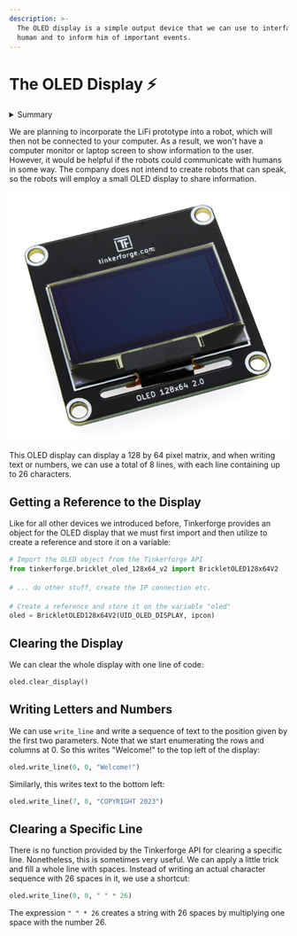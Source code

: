```yaml
---
description: >-
  The OLED display is a simple output device that we can use to interface with a
  human and to inform him of important events.
---
```


# The OLED Display ⚡

<details>

<summary>Summary</summary>

In this lesson, you'll learn:

* How to connect to the OLED display.
* How to clear the display and remove all its contents.
* How to write letters and numbers at a specific position on the display.
* How to clear a specific line of text.

You find the code examples in the [LiFi-code GitHub repository](https://github.com/winf-hsos/LiFi-code) in [`devices/oled_display.py`](https://github.com/winf-hsos/LiFi-code/blob/main/devices/oled\_display.py).

This lesson is relevant for [Exercise 5: Speed Of Light](https://winf-hsos.github.io/lifi-exercises/exercises/05\_exercise\_speed\_of\_light.pdf).

</details>

We are planning to incorporate the LiFi prototype into a robot, which will then not be connected to your computer. As a result, we won't have a computer monitor or laptop screen to show information to the user. However, it would be helpful if the robots could communicate with humans in some way. The company does not intend to create robots that can speak, so the robots will employ a small OLED display to share information.

![](<../../.gitbook/assets/image (46).png>)

This OLED display can display a 128 by 64 pixel matrix, and when writing text or numbers, we can use a total of 8 lines, with each line containing up to 26 characters.

## Getting a Reference to the Display

Like for all other devices we introduced before, Tinkerforge provides an object for the OLED display that we must first import and then utilize to create a reference and store it on a variable:

```python
# Import the OLED object from the Tinkerforge API
from tinkerforge.bricklet_oled_128x64_v2 import BrickletOLED128x64V2

# ... do other stuff, create the IP connection etc.

# Create a reference and store it on the variable "oled"
oled = BrickletOLED128x64V2(UID_OLED_DISPLAY, ipcon)
```

## Clearing the Display

We can clear the whole display with one line of code:

```python
oled.clear_display()
```

## Writing Letters and Numbers

We can use `write_line` and write a sequence of text to the position given by the first two parameters. Note that we start enumerating the rows and columns at 0. So this writes "Welcome!" to the top left of the display:

```python
oled.write_line(0, 0, "Welcome!")
```

Similarly, this writes text to the bottom left:

```python
oled.write_line(7, 0, "COPYRIGHT 2023")
```

## Clearing a Specific Line

There is no function provided by the Tinkerforge API for clearing a specific line. Nonetheless, this is sometimes very useful. We can apply a little trick and fill a whole line with spaces. Instead of writing an actual character sequence with 26 spaces in it, we use a shortcut:

```python
oled.write_line(0, 0, " " * 26)
```

The expression `" " * 26` creates a string with 26 spaces by multiplying one space with the number 26.
